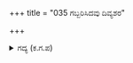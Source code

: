 +++
title = "035 ಗಬ್ಬರಿಸಿದವು ದಿವ್ಯಶರ"

+++

<details><summary>ಗದ್ಯ (ಕ.ಗ.ಪ) </summary>

35. ದಿವ್ಯಶರಗಳ ಸೃಷ್ಟಿ ಹಾಗೂ ಅವುಗಳ ಸಂಹಾರ ಉಂಟಾಯಿತು. ಕರ್ಣನು ಪರ್ವತಾಸ್ತ್ರ, ತಿಮಿರಾಸ್ತ್ರ, ನಾಗಾಸ್ತ್ರಗಳನ್ನು ಪ್ರಯೋಗಿಸಿದನು. ಅವುಗಳಿಗೆ ಪ್ರತಿಯಾಗಿ ಚಿತ್ರಸೇನನು ವಜ್ರಾಸ್ತ್ರ, ಸೂರ್ಯಾಸ್ತ್ರ, ಗರುಡಾಸ್ತ್ರಗಳನ್ನು ಕ್ರಮವಾಗಿ ಪ್ರಯೋಗಿಸಿದನು.
</details>

